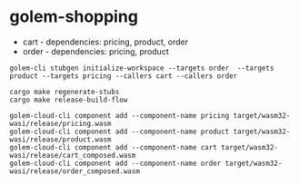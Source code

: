 # golem-shopping


* cart - dependencies: pricing, product, order
* order - dependencies: pricing, product

```
golem-cli stubgen initialize-workspace --targets order  --targets product --targets pricing --callers cart --callers order
```

```
cargo make regenerate-stubs
cargo make release-build-flow
```

```
golem-cloud-cli component add --component-name pricing target/wasm32-wasi/release/pricing.wasm
golem-cloud-cli component add --component-name product target/wasm32-wasi/release/product.wasm
golem-cloud-cli component add --component-name cart target/wasm32-wasi/release/cart_composed.wasm
golem-cloud-cli component add --component-name order target/wasm32-wasi/release/order_composed.wasm
```
